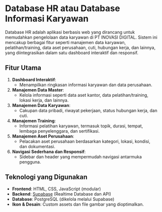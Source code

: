 # Database HR atau Database Informasi Karyawan

Database HR adalah aplikasi berbasis web yang dirancang untuk memudahkan pengelolaan data karyawan di PT INOVASI DIGITAL. Sistem ini mencakup berbagai fitur seperti manajemen data karyawan, pelatihan/training, data aset perusahaan, cuti, hubungan kerja, dan lainnya, yang diintegrasikan dalam satu dashboard interaktif dan responsif.

## **Fitur Utama**
1. **Dashboard Interaktif**:
   - Menampilkan ringkasan informasi karyawan dan data perusahaan.
2. **Manajemen Data Master**:
   - Kelola informasi seperti data aset kantor, data pelatihan/training, lokasi kerja, dan lainnya.
3. **Manajemen Data Karyawan**:
   - Cakupan data pribadi, riwayat pekerjaan, status hubungan kerja, dan cuti.
4. **Manajemen Training**:
   - Informasi pelatihan karyawan, termasuk topik, durasi, tempat, lembaga penyelenggara, dan sertifikasi.
5. **Manajemen Aset Perusahaan**:
   - Pelacakan aset perusahaan berdasarkan kategori, lokasi, kondisi, dan dokumentasi.
6. **Navigasi Sederhana dan Responsif**:
   - Sidebar dan header yang mempermudah navigasi antarmuka pengguna.

## **Teknologi yang Digunakan**
- **Frontend**: HTML, CSS, JavaScript (modular)
- **Backend**: [Supabase](https://supabase.com/) (Realtime Database dan API)
- **Database**: PostgreSQL (dikelola melalui Supabase)
- **Ikon & Desain**: Custom assets dan file gambar yang dioptimalkan.
